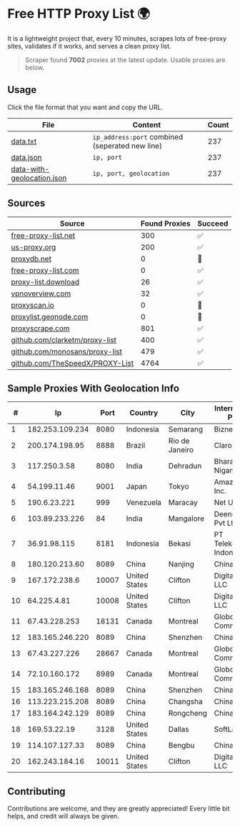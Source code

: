 
# Free HTTP Proxy List 🌍

It is a lightweight project that, every 10 minutes, scrapes lots of free-proxy sites, validates if it works, and serves a clean proxy list.


> Scraper found **7002** proxies at the latest update. Usable proxies are below.

## Usage

Click the file format that you want and copy the URL.


|File|Content|Count|
|----|-------|-----|
|[data.txt](https://raw.githubusercontent.com/themiralay/Proxy-List-World/master/data.txt)|`ip_address:port` combined (seperated new line)|237|
|[data.json](https://raw.githubusercontent.com/themiralay/Proxy-List-World/master/data.json)|`ip, port`|237|
|[data-with-geolocation.json](https://raw.githubusercontent.com/themiralay/Proxy-List-World/master/data-with-geolocation.json)|`ip, port, geolocation`|237|

## Sources

|Source|Found Proxies|Succeed|
|------|-------------|-------|
|[free-proxy-list.net](https://free-proxy-list.net)|300|✅|
|[us-proxy.org](https://www.us-proxy.org)|200|✅|
|[proxydb.net](http://proxydb.net)|0|🚫|
|[free-proxy-list.com](https://free-proxy-list.com/?page=&port=&type%5B%5D=http&type%5B%5D=https&up_time=0&search=Search)|0|✅|
|[proxy-list.download](https://www.proxy-list.download/HTTP)|26|✅|
|[vpnoverview.com](https://vpnoverview.com/privacy/anonymous-browsing/free-proxy-servers)|32|✅|
|[proxyscan.io](https://www.proxyscan.io)|0|🚫|
|[proxylist.geonode.com](https://proxylist.geonode.com/api/proxy-list?limit=300&page=1&sort_by=lastChecked&sort_type=desc&protocols=http,https)|0|🚫|
|[proxyscrape.com](https://api.proxyscrape.com/v2/?request=displayproxies&protocol=http&timeout=10000&country=all&ssl=all&anonymity=all)|801|✅|
|[github.com/clarketm/proxy-list](https://raw.githubusercontent.com/clarketm/proxy-list/master/proxy-list-raw.txt)|400|✅|
|[github.com/monosans/proxy-list](https://raw.githubusercontent.com/monosans/proxy-list/main/proxies/http.txt)|479|✅|
|[github.com/TheSpeedX/PROXY-List](https://raw.githubusercontent.com/TheSpeedX/PROXY-List/master/http.txt)|4764|✅|


## Sample Proxies With Geolocation Info

|#|Ip|Port|Country|City|Internet Service Provider|
|-|--|----|-------|----|-------------------------|
|1|182.253.109.234|8080|Indonesia|Semarang|Biznet Metronet|
|2|200.174.198.95|8888|Brazil|Rio de Janeiro|Claro S.A|
|3|117.250.3.58|8080|India|Dehradun|Bharat Sanchar Nigam Ltd|
|4|54.199.11.46|9001|Japan|Tokyo|Amazon.com, Inc.|
|5|190.6.23.221|999|Venezuela|Maracay|Net Uno|
|6|103.89.233.226|84|India|Mangalore|Deenet Services Pvt Ltd|
|7|36.91.98.115|8181|Indonesia|Bekasi|PT Telekomunikasi Indonesia|
|8|180.120.213.60|8089|China|Nanjing|Chinanet|
|9|167.172.238.6|10007|United States|Clifton|DigitalOcean, LLC|
|10|64.225.4.81|10008|United States|Clifton|DigitalOcean, LLC|
|11|67.43.228.253|18131|Canada|Montreal|GloboTech Communications|
|12|183.165.246.220|8089|China|Shenzhen|Chinanet|
|13|67.43.227.226|28667|Canada|Montreal|GloboTech Communications|
|14|72.10.160.172|8989|Canada|Montreal|GloboTech Communications|
|15|183.165.246.168|8089|China|Shenzhen|Chinanet|
|16|113.223.215.208|8089|China|Changsha|Chinanet|
|17|183.164.242.129|8089|China|Rongcheng|Chinanet|
|18|169.53.22.19|3128|United States|Dallas|SoftLayer|
|19|114.107.127.33|8089|China|Bengbu|Chinanet|
|20|162.243.184.16|10011|United States|Clifton|DigitalOcean, LLC|



## Contributing

Contributions are welcome, and they are greatly appreciated! Every
little bit helps, and credit will always be given.

